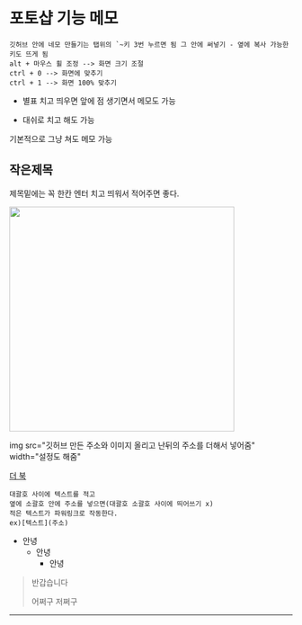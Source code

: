 # 포토샵 기능 메모

```
깃허브 안에 네모 만들기는 탭위의 `~키 3번 누르면 됨 그 안에 써넣기 - 옆에 복사 가능한 키도 뜨게 됨
alt + 마우스 휠 조정 --> 화면 크기 조절
ctrl + 0 --> 화면에 맞추기
ctrl + 1 --> 화면 100% 맞추기
```


* 별표 치고 띄우면 앞에 점 생기면서 메모도 가능
- 대쉬로 치고 해도 가능

기본적으로 그냥 쳐도 메모 가능 

## 작은제목

제목밑에는 꼭 한칸 엔터 치고 띄워서 적어주면 좋다.

<img src="https://sjeroh.github.io/img/pt.png" width="400">

img src="깃허브 만든 주소와 이미지 올리고 난뒤의 주소를 더해서 넣어줌" width="설정도 해줌"


[더 북](https://thebook.io/)

```
대괄호 사이에 텍스트를 적고
옆에 소괄호 안에 주소를 넣으면(대괄호 소괄호 사이에 띄어쓰기 x)
적은 텍스트가 파워링크로 작동한다.
ex)[텍스트](주소)
```

- 안녕
  - 안녕
    - 안녕

> 반갑습니다
> 
> 어쩌구 저쩌구
-----------------------------------

